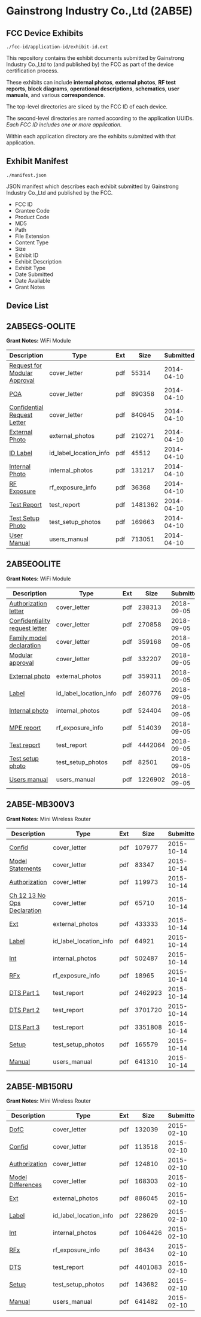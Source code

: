 # Gainstrong Industry Co.,Ltd (2AB5E)
## FCC Device Exhibits

```
./fcc-id/application-id/exhibit-id.ext
```

This repository contains the exhibit documents submitted by Gainstrong Industry Co.,Ltd to (and published by) the FCC as part of the device certification process.

These exhibits can include **internal photos**, **external photos**, **RF test reports**, **block diagrams**, **operational descriptions**, **schematics**, **user manuals**, and various **correspondence**.

The top-level directories are sliced by the FCC ID of each device.

The second-level directories are named according to the application UUIDs. *Each FCC ID includes one or more application.*

Within each application directory are the exhibits submitted with that application. 

## Exhibit Manifest

```
./manifest.json
```

JSON manifest which describes each exhibit submitted by Gainstrong Industry Co.,Ltd and published by the FCC.

- FCC ID
- Grantee Code
- Product Code
- MD5
- Path
- File Extension
- Content Type
- Size
- Exhibit ID
- Exhibit Description
- Exhibit Type
- Date Submitted
- Date Available
- Grant Notes

## Device List
## 2AB5EGS-OOLITE
**Grant Notes:** WiFi Module

| Description | Type | Ext | Size | Submitted | Available |
| ----------- | ---- | --- | ---- | --------- | --------- |
| [Request for Modular Approval](2AB5EGS-OOLITE/748a6d927953fea273358ea63df7f513/2239150.pdf) | cover_letter | pdf | 55314 | 2014-04-10 | 2014-04-10 |
| [POA](2AB5EGS-OOLITE/748a6d927953fea273358ea63df7f513/2239151.pdf) | cover_letter | pdf | 890358 | 2014-04-10 | 2014-04-10 |
| [Confidential Request Letter](2AB5EGS-OOLITE/748a6d927953fea273358ea63df7f513/2239156.pdf) | cover_letter | pdf | 840645 | 2014-04-10 | 2014-04-10 |
| [External Photo](2AB5EGS-OOLITE/748a6d927953fea273358ea63df7f513/2239152.pdf) | external_photos | pdf | 210271 | 2014-04-10 | 2014-04-10 |
| [ID Label](2AB5EGS-OOLITE/748a6d927953fea273358ea63df7f513/2239155.pdf) | id_label_location_info | pdf | 45512 | 2014-04-10 | 2014-04-10 |
| [Internal Photo](2AB5EGS-OOLITE/748a6d927953fea273358ea63df7f513/2239154.pdf) | internal_photos | pdf | 131217 | 2014-04-10 | 2014-04-10 |
| [RF Exposure](2AB5EGS-OOLITE/748a6d927953fea273358ea63df7f513/2239157.pdf) | rf_exposure_info | pdf | 36368 | 2014-04-10 | 2014-04-10 |
| [Test Report](2AB5EGS-OOLITE/748a6d927953fea273358ea63df7f513/2239153.pdf) | test_report | pdf | 1481362 | 2014-04-10 | 2014-04-10 |
| [Test Setup Photo](2AB5EGS-OOLITE/748a6d927953fea273358ea63df7f513/2239158.pdf) | test_setup_photos | pdf | 169663 | 2014-04-10 | 2014-04-10 |
| [User Manual](2AB5EGS-OOLITE/748a6d927953fea273358ea63df7f513/2239159.pdf) | users_manual | pdf | 713051 | 2014-04-10 | 2014-04-10 |
## 2AB5EOOLITE
**Grant Notes:** WiFi Module

| Description | Type | Ext | Size | Submitted | Available |
| ----------- | ---- | --- | ---- | --------- | --------- |
| [Authorization letter](2AB5EOOLITE/bac1e76ec153b3dd0fd49d257edaf5fa/3992087.pdf) | cover_letter | pdf | 238313 | 2018-09-05 | 2018-09-05 |
| [Confidentiality request letter](2AB5EOOLITE/bac1e76ec153b3dd0fd49d257edaf5fa/3992088.pdf) | cover_letter | pdf | 270858 | 2018-09-05 | 2018-09-05 |
| [Family model declaration](2AB5EOOLITE/bac1e76ec153b3dd0fd49d257edaf5fa/3992089.pdf) | cover_letter | pdf | 359168 | 2018-09-05 | 2018-09-05 |
| [Modular approval](2AB5EOOLITE/bac1e76ec153b3dd0fd49d257edaf5fa/3992090.pdf) | cover_letter | pdf | 332207 | 2018-09-05 | 2018-09-05 |
| [External photo](2AB5EOOLITE/bac1e76ec153b3dd0fd49d257edaf5fa/3992083.pdf) | external_photos | pdf | 359311 | 2018-09-05 | 2018-09-05 |
| [Label](2AB5EOOLITE/bac1e76ec153b3dd0fd49d257edaf5fa/3992091.pdf) | id_label_location_info | pdf | 260776 | 2018-09-05 | 2018-09-05 |
| [Internal photo](2AB5EOOLITE/bac1e76ec153b3dd0fd49d257edaf5fa/3992084.pdf) | internal_photos | pdf | 524404 | 2018-09-05 | 2018-09-05 |
| [MPE report](2AB5EOOLITE/bac1e76ec153b3dd0fd49d257edaf5fa/3992092.pdf) | rf_exposure_info | pdf | 514039 | 2018-09-05 | 2018-09-05 |
| [Test report](2AB5EOOLITE/bac1e76ec153b3dd0fd49d257edaf5fa/3992093.pdf) | test_report | pdf | 4442064 | 2018-09-05 | 2018-09-05 |
| [Test setup photo](2AB5EOOLITE/bac1e76ec153b3dd0fd49d257edaf5fa/3992085.pdf) | test_setup_photos | pdf | 82501 | 2018-09-05 | 2018-09-05 |
| [Users manual](2AB5EOOLITE/bac1e76ec153b3dd0fd49d257edaf5fa/3992086.pdf) | users_manual | pdf | 1226902 | 2018-09-05 | 2018-09-05 |
## 2AB5E-MB300V3
**Grant Notes:** Mini Wireless Router

| Description | Type | Ext | Size | Submitted | Available |
| ----------- | ---- | --- | ---- | --------- | --------- |
| [Confid](2AB5E-MB300V3/18749ce9e4f9d65f776199d87a282b58/2781715.pdf) | cover_letter | pdf | 107977 | 2015-10-14 | 2015-10-14 |
| [Model Statements](2AB5E-MB300V3/18749ce9e4f9d65f776199d87a282b58/2781718.pdf) | cover_letter | pdf | 83347 | 2015-10-14 | 2015-10-14 |
| [Authorization](2AB5E-MB300V3/18749ce9e4f9d65f776199d87a282b58/2781720.pdf) | cover_letter | pdf | 119973 | 2015-10-14 | 2015-10-14 |
| [Ch 12 13 No Ops Declaration](2AB5E-MB300V3/18749ce9e4f9d65f776199d87a282b58/2781723.pdf) | cover_letter | pdf | 65710 | 2015-10-14 | 2015-10-14 |
| [Ext](2AB5E-MB300V3/18749ce9e4f9d65f776199d87a282b58/2781714.pdf) | external_photos | pdf | 433333 | 2015-10-14 | 2015-10-14 |
| [Label](2AB5E-MB300V3/18749ce9e4f9d65f776199d87a282b58/2781717.pdf) | id_label_location_info | pdf | 64921 | 2015-10-14 | 2015-10-14 |
| [Int](2AB5E-MB300V3/18749ce9e4f9d65f776199d87a282b58/2781716.pdf) | internal_photos | pdf | 502487 | 2015-10-14 | 2015-10-14 |
| [RFx](2AB5E-MB300V3/18749ce9e4f9d65f776199d87a282b58/2781719.pdf) | rf_exposure_info | pdf | 18965 | 2015-10-14 | 2015-10-14 |
| [DTS Part 1](2AB5E-MB300V3/18749ce9e4f9d65f776199d87a282b58/2781724.pdf) | test_report | pdf | 2462923 | 2015-10-14 | 2015-10-14 |
| [DTS Part 2](2AB5E-MB300V3/18749ce9e4f9d65f776199d87a282b58/2781725.pdf) | test_report | pdf | 3701720 | 2015-10-14 | 2015-10-14 |
| [DTS Part 3](2AB5E-MB300V3/18749ce9e4f9d65f776199d87a282b58/2781726.pdf) | test_report | pdf | 3351808 | 2015-10-14 | 2015-10-14 |
| [Setup](2AB5E-MB300V3/18749ce9e4f9d65f776199d87a282b58/2781721.pdf) | test_setup_photos | pdf | 165579 | 2015-10-14 | 2015-10-14 |
| [Manual](2AB5E-MB300V3/18749ce9e4f9d65f776199d87a282b58/2781722.pdf) | users_manual | pdf | 641310 | 2015-10-14 | 2015-10-14 |
## 2AB5E-MB150RU
**Grant Notes:** Mini Wireless Router

| Description | Type | Ext | Size | Submitted | Available |
| ----------- | ---- | --- | ---- | --------- | --------- |
| [DofC](2AB5E-MB150RU/a4dc7d604ed297e7d29eff295e5ed739/2528977.pdf) | cover_letter | pdf | 132039 | 2015-02-10 | 2015-02-10 |
| [Confid](2AB5E-MB150RU/a4dc7d604ed297e7d29eff295e5ed739/2528980.pdf) | cover_letter | pdf | 113518 | 2015-02-10 | 2015-02-10 |
| [Authorization](2AB5E-MB150RU/a4dc7d604ed297e7d29eff295e5ed739/2528984.pdf) | cover_letter | pdf | 124810 | 2015-02-10 | 2015-02-10 |
| [Model Differences](2AB5E-MB150RU/a4dc7d604ed297e7d29eff295e5ed739/2528987.pdf) | cover_letter | pdf | 168303 | 2015-02-10 | 2015-02-10 |
| [Ext](2AB5E-MB150RU/a4dc7d604ed297e7d29eff295e5ed739/2528978.pdf) | external_photos | pdf | 886045 | 2015-02-10 | 2015-02-10 |
| [Label](2AB5E-MB150RU/a4dc7d604ed297e7d29eff295e5ed739/2528982.pdf) | id_label_location_info | pdf | 228629 | 2015-02-10 | 2015-02-10 |
| [Int](2AB5E-MB150RU/a4dc7d604ed297e7d29eff295e5ed739/2528981.pdf) | internal_photos | pdf | 1064426 | 2015-02-10 | 2015-02-10 |
| [RFx](2AB5E-MB150RU/a4dc7d604ed297e7d29eff295e5ed739/2528983.pdf) | rf_exposure_info | pdf | 36434 | 2015-02-10 | 2015-02-10 |
| [DTS](2AB5E-MB150RU/a4dc7d604ed297e7d29eff295e5ed739/2528979.pdf) | test_report | pdf | 4401083 | 2015-02-10 | 2015-02-10 |
| [Setup](2AB5E-MB150RU/a4dc7d604ed297e7d29eff295e5ed739/2528985.pdf) | test_setup_photos | pdf | 143682 | 2015-02-10 | 2015-02-10 |
| [Manual](2AB5E-MB150RU/a4dc7d604ed297e7d29eff295e5ed739/2528986.pdf) | users_manual | pdf | 641482 | 2015-02-10 | 2015-02-10 |
